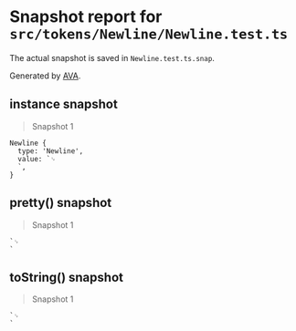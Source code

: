 # Snapshot report for `src/tokens/Newline/Newline.test.ts`

The actual snapshot is saved in `Newline.test.ts.snap`.

Generated by [AVA](https://ava.li).

## instance snapshot

> Snapshot 1

    Newline {
      type: 'Newline',
      value: `␊
      `,
    }

## pretty() snapshot

> Snapshot 1

    `␊
    `

## toString() snapshot

> Snapshot 1

    `␊
    `
